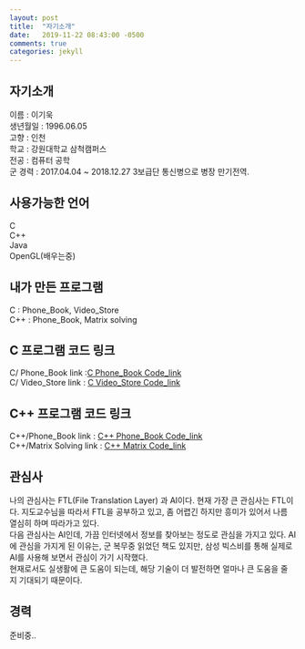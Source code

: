 ```yaml
---
layout: post
title:  "자기소개"
date:   2019-11-22 08:43:00 -0500
comments: true
categories: jekyll
---
```


## 자기소개
이름 : 이기욱<br>
생년월일 : 1996.06.05<br>
고향 : 인천<br>
학교 : 강원대학교 삼척캠퍼스<br>
전공 : 컴퓨터 공학<br>
군 경력 : 2017.04.04 ~ 2018.12.27 3보급단 통신병으로 병장 만기전역.<br>

## 사용가능한 언어
C<br>
C++<br>
Java<br>
OpenGL(배우는중)<br>

## 내가 만든 프로그램
C : Phone_Book, Video_Store<br>C++ : Phone_Book, Matrix solving

## C 프로그램 코드 링크
C/ Phone_Book link :<a href="https://github.com/wook0605/wook0605.github.io/tree/master/C/Phone_Book">C Phone_Book Code_link</a><br>C/ Video_Store link : <a href="https://github.com/wook0605/wook0605.github.io/tree/master/C/Video_Store">C Video_Store Code_link</a>
 
## C++ 프로그램 코드 링크
C++/Phone_Book link :  <a href="https://github.com/wook0605/wook0605.github.io/tree/master/C%2B%2B/Phone_Book">C++ Phone_Book Code_link</a><br>C++/Matrix Solving link : <a href="https://github.com/wook0605/wook0605.github.io/tree/master/C%2B%2B/Matrix">C++ Matrix Code_link</a>

## 관심사
나의 관심사는 FTL(File Translation Layer) 과 AI이다. 현재 가장 큰 관심사는 FTL이다. 지도교수님을 따라서 FTL을 공부하고 있고, 좀 어렵긴 하지만 흥미가 있어서 나름 열심히 하며 따라가고 있다.<br> 다음 관심사는 AI인데, 가끔 인터넷에서 정보를 찾아보는 정도로 관심을 가지고 있다. AI에 관심을 가지게 된 이유는, 군 복무중 읽었던 책도 있지만, 삼성 빅스비를 통해 실제로 AI를 사용해 보면서 관심이 가기 시작했다.<br>현재로서도 실생활에 큰 도움이 되는데, 해당 기술이 더 발전하면 얼마나 큰 도움을 줄 지 기대되기 때문이다.

## 경력
준비중..
